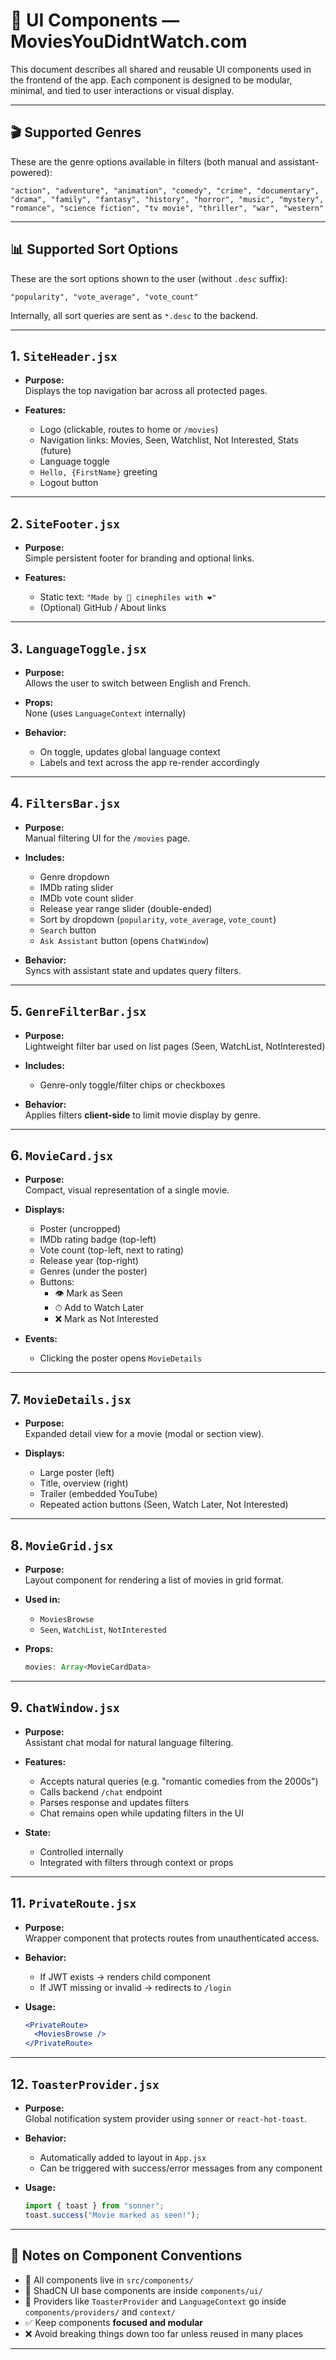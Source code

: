 # 🧩 UI Components — MoviesYouDidntWatch.com

This document describes all shared and reusable UI components used in the frontend of the app. Each component is designed to be modular, minimal, and tied to user interactions or visual display.

---

## 🎬 Supported Genres

These are the genre options available in filters (both manual and assistant-powered):

```
"action", "adventure", "animation", "comedy", "crime", "documentary",
"drama", "family", "fantasy", "history", "horror", "music", "mystery",
"romance", "science fiction", "tv movie", "thriller", "war", "western"
```

---

## 📊 Supported Sort Options

These are the sort options shown to the user (without `.desc` suffix):

```
"popularity", "vote_average", "vote_count"
```

Internally, all sort queries are sent as `*.desc` to the backend.

---

## 1. `SiteHeader.jsx`

- **Purpose:**  
  Displays the top navigation bar across all protected pages.

- **Features:**
  - Logo (clickable, routes to home or `/movies`)
  - Navigation links: Movies, Seen, Watchlist, Not Interested, Stats (future)
  - Language toggle
  - `Hello, {FirstName}` greeting
  - Logout button

---

## 2. `SiteFooter.jsx`

- **Purpose:**  
  Simple persistent footer for branding and optional links.

- **Features:**
  - Static text: `"Made by 🍿 cinephiles with ❤️"`
  - (Optional) GitHub / About links

---

## 3. `LanguageToggle.jsx`

- **Purpose:**  
  Allows the user to switch between English and French.

- **Props:**  
  None (uses `LanguageContext` internally)

- **Behavior:**
  - On toggle, updates global language context
  - Labels and text across the app re-render accordingly

---

## 4. `FiltersBar.jsx`

- **Purpose:**  
  Manual filtering UI for the `/movies` page.

- **Includes:**
  - Genre dropdown
  - IMDb rating slider
  - IMDb vote count slider
  - Release year range slider (double-ended)
  - Sort by dropdown (`popularity`, `vote_average`, `vote_count`)
  - `Search` button
  - `Ask Assistant` button (opens `ChatWindow`)

- **Behavior:**  
  Syncs with assistant state and updates query filters.

---

## 5. `GenreFilterBar.jsx`

- **Purpose:**  
  Lightweight filter bar used on list pages (Seen, WatchList, NotInterested)

- **Includes:**
  - Genre-only toggle/filter chips or checkboxes

- **Behavior:**  
  Applies filters **client-side** to limit movie display by genre.

---

## 6. `MovieCard.jsx`

- **Purpose:**  
  Compact, visual representation of a single movie.

- **Displays:**
  - Poster (uncropped)
  - IMDb rating badge (top-left)
  - Vote count (top-left, next to rating)
  - Release year (top-right)
  - Genres (under the poster)
  - Buttons:
    - 👁️ Mark as Seen
    - ⏱ Add to Watch Later
    - ❌ Mark as Not Interested

- **Events:**
  - Clicking the poster opens `MovieDetails`

---

## 7. `MovieDetails.jsx`

- **Purpose:**  
  Expanded detail view for a movie (modal or section view).

- **Displays:**
  - Large poster (left)
  - Title, overview (right)
  - Trailer (embedded YouTube)
  - Repeated action buttons (Seen, Watch Later, Not Interested)

---

## 8. `MovieGrid.jsx`

- **Purpose:**  
  Layout component for rendering a list of movies in grid format.

- **Used in:**
  - `MoviesBrowse`
  - `Seen`, `WatchList`, `NotInterested`

- **Props:**
  ```js
  movies: Array<MovieCardData>
  ```

---

## 9. `ChatWindow.jsx`

- **Purpose:**  
  Assistant chat modal for natural language filtering.

- **Features:**
  - Accepts natural queries (e.g. "romantic comedies from the 2000s")
  - Calls backend `/chat` endpoint
  - Parses response and updates filters
  - Chat remains open while updating filters in the UI

- **State:**
  - Controlled internally
  - Integrated with filters through context or props

---


## 11. `PrivateRoute.jsx`

- **Purpose:**  
  Wrapper component that protects routes from unauthenticated access.

- **Behavior:**
  - If JWT exists → renders child component
  - If JWT missing or invalid → redirects to `/login`

- **Usage:**
  ```jsx
  <PrivateRoute>
    <MoviesBrowse />
  </PrivateRoute>
  ```

---

## 12. `ToasterProvider.jsx`

- **Purpose:**  
  Global notification system provider using `sonner` or `react-hot-toast`.

- **Behavior:**
  - Automatically added to layout in `App.jsx`
  - Can be triggered with success/error messages from any component

- **Usage:**
  ```js
  import { toast } from "sonner";
  toast.success("Movie marked as seen!");
  ```

---

## 📌 Notes on Component Conventions

- 📁 All components live in `src/components/`
- 📁 ShadCN UI base components are inside `components/ui/`
- 📁 Providers like `ToasterProvider` and `LanguageContext` go inside `components/providers/` and `context/`
- ✅ Keep components **focused and modular**
- ❌ Avoid breaking things down too far unless reused in many places

---
